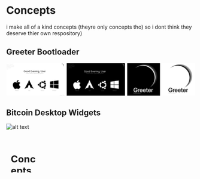 # Concepts
i make all of a kind concepts (theyre only concepts tho) so i dont think they deserve thier own respository)


## Greeter Bootloader
![alt text](https://github.com/L30ZMine/Concepts/blob/main/Greeter%20(Bootloader)/Greeter_Bootloader.png?raw=true)

## Bitcoin Desktop Widgets

![alt text](https://github.com/L30ZMine/Concepts/blob/main/bitcoin/Unbenannt%20%E2%80%94%2019.%20Februar,%2008.44.20.png)

<embed src="#ttps://github.com/L30ZMine/Concepts/blob/main/bitcoin/Unbenannt%20%E2%80%94%2019.%20Februar,%2008.44.20.png" width="100" height="100">
